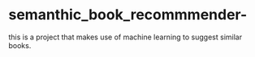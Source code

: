 # semanthic_book_recommmender-
this is a project that makes use of machine learning to suggest similar books. 
